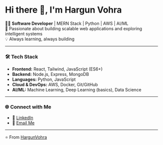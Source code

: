 # Hi there 👋, I'm Hargun Vohra  

👨‍💻 **Software Developer** | MERN Stack | Python | AWS | AI/ML  
🚀 Passionate about building scalable web applications and exploring intelligent systems  
💡 Always learning, always building  

---

### 🛠️ Tech Stack  
- **Frontend:** React, Tailwind, JavaScript (ES6+) 
- **Backend:** Node.js, Express, MongoDB  
- **Languages:** Python, JavaScript  
- **Cloud & DevOps:** AWS, Docker, Git/GitHub  
- **AI/ML:** Machine Learning, Deep Learning (basics), Data Science  

---


### 🌐 Connect with Me  
- 💼 [LinkedIn](https://www.linkedin.com/in/hargun-singh-vohra-2ab542218/)  
- 📧 [Email Me](mailto:hargunvohra1973@gmail.com)  

---
⭐️ From [HargunVohra](https://github.com/HargunVohra)
